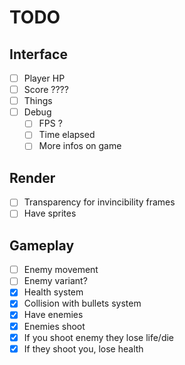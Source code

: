 # TODO

## Interface
- [ ] Player HP
- [ ] Score ????
- [ ] Things
- [ ] Debug
  - [ ] FPS ?
  - [ ] Time elapsed
  - [ ] More infos on game

## Render
- [ ] Transparency for invincibility frames
- [ ] Have sprites

## Gameplay
- [ ] Enemy movement
- [ ] Enemy variant?
- [x] Health system
- [x] Collision with bullets system
- [x] Have enemies
- [x] Enemies shoot
- [x] If you shoot enemy they lose life/die
- [x] If they shoot you, lose health
